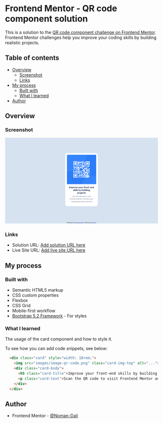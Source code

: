 # Frontend Mentor - QR code component solution

This is a solution to the [QR code component challenge on Frontend Mentor](https://www.frontendmentor.io/challenges/qr-code-component-iux_sIO_H). Frontend Mentor challenges help you improve your coding skills by building realistic projects. 

## Table of contents

- [Overview](#overview)
  - [Screenshot](#screenshot)
  - [Links](#links)
- [My process](#my-process)
  - [Built with](#built-with)
  - [What I learned](#what-i-learned)
- [Author](#author)

## Overview

### Screenshot

![](./Screenshot.png)

### Links

- Solution URL: [Add solution URL here](https://noman-dali.github.io/challenge/)
- Live Site URL: [Add live site URL here](https://noman-dali.github.io/challenge/)

## My process

### Built with

- Semantic HTML5 markup
- CSS custom properties
- Flexbox
- CSS Grid
- Mobile-first workflow
- [Bootstrap 5.2 Framework](https://getbootstrap.com/) - For styles


### What I learned

The usage of the card component and how to style it.

To see how you can add code snippets, see below:

```html
  <div class="card" style="width: 18rem;">
    <img src="images/image-qr-code.png" class="card-img-top" alt="...">
    <div class="card-body">
      <h5 class="card-title">Improve your front-end skills by building projects</h5>
      <p class="card-text">Scan the QR code to visit Frontend Mentor and take your coding skills to the next level</p>
    </div>
  </div>
```

## Author

- Frontend Mentor - [@Noman-Dali](https://www.frontendmentor.io/profile/Noman-Dali)
